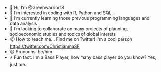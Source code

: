 - 👋 Hi, I’m @Greenwarrior18
- 👀 I’m interested in coding with R, Python and SQL. 
- 🌱 I’m currently learning those previous programming languages and data analysis
- 💞️ I’m looking to collaborate on many projects of planning, socioeconomic studies and topics of global interets
- 📫 How to reach me... Find me on Twitter! I'm a cool person https://twitter.com/ChristianmaSF
- 😄 Pronouns: he/him
- ⚡ Fun fact: I'm a Bass Player, how many bass player do you know? Yes, just me. 

<!---
Greenwarrior18/Greenwarrior18 is a ✨ special ✨ repository because its `README.md` (this file) appears on your GitHub profile.
You can click the Preview link to take a look at your changes.
--->
